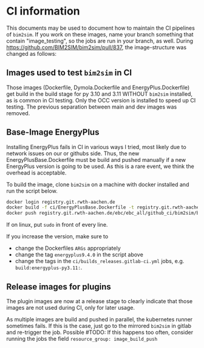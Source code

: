 # CI information

This documents may be used to document how to maintain the CI pipelines of `bim2sim`.
If you work on these images, name your branch something that contain "image_testing", so the jobs are run in your branch, as well.
During https://github.com/BIM2SIM/bim2sim/pull/837, the image-structure was changed as follows:


## Images used to test `bim2sim` in CI
Those images (Dockerfile, Dymola.Dockerfile and EnergyPlus.Dockerfile) get build in 
the build stage for py 3.10 and 3.11 WITHOUT `bim2sim` installed, 
as is common in CI testing. 
Only the OCC version is installed to speed up CI testing.
The previous separation between main and dev images was removed. 

## Base-Image EnergyPlus
Installing EnergyPlus fails in CI in various ways I tried, 
most likely due to network issues on our or githubs side. 
Thus, the new EnergyPlusBase.Dockerfile must be build and pushed manually if a new EnergyPlus version is going to be used. 
As this is a rare event, we think the overhead is acceptable.

To build the image, clone `bim2sim` on a machine with docker installed and run the script below.
```bash
docker login registry.git.rwth-aachen.de
docker build -f ci/EnergyPlusBase.Dockerfile -t registry.git.rwth-aachen.de/ebc/ebc_all/github_ci/bim2sim/bim2sim:energyplus9.4.0 .
docker push registry.git.rwth-aachen.de/ebc/ebc_all/github_ci/bim2sim/bim2sim:energyplus9.4.0
```
If on linux, put `sudo` in front of every line.

If you increase the version, make sure to 
- change the Dockerfiles `ARGs` appropriately
- change the tag `energyplus9.4.0` in the script above
- change the tags in the `ci/builds_releases.gitlab-ci.yml` jobs, e.g. `build:energyplus-py3.11:`.


## Release images for plugins
The plugin images are now at a release stage to clearly indicate 
that those images are not used during CI, only for later usage.

As multiple images are build and pushed in parallel, the kubernetes runner sometimes fails. 
If this is the case, just go to the mirrored `bim2sim` in gitlab and re-trigger the job.
Possible #TODO: If this happens too often, consider running the jobs the field `resource_group: image_build_push`

